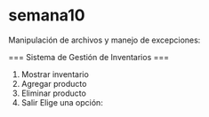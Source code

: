 # semana10
Manipulación de archivos y manejo de excepciones:

=== Sistema de Gestión de Inventarios ===
1. Mostrar inventario
2. Agregar producto
3. Eliminar producto
4. Salir
Elige una opción:

